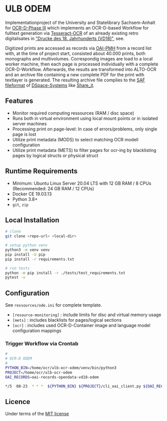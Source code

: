 # ULB ODEM

Implementationproject of the University and Statelibrary Sachsem-Anhalt for [OCR-D-Phase III](https://ocr-d.de/de/phase3) which implements an OCR-D-based Workflow for fulltext generation via [Tesseract-OCR]() of an already existing retro digitalisates in ["Drucke des 18. Jahrhunderts (VD18)"](https://opendata.uni-halle.de/handle/1981185920/31824), see.

Digitized prints are accessed as records via [OAI-PMH]() from a record list with, at the time of project start, consisted about 40.000 prints, both monographs and multivolumes. Correspondig images are load to a local worker machine, then each page is processed individually with a complete OCR-D-Workflow. Afterwards, the results are transformed into ALTO-OCR and an archive file containing a new complete PDF for the print with textlayer is generated. The resulting archive file complies to the [SAF fileformat]() of [DSpace-Systems]() like [Share_it](https://opendata.uni-halle.de/).

## Features

* Monitor required computing ressources (RAM / disc space)
* Runs both in virtual environment using local mount points or in isolated server machines
* Processing print on page-level: In case of errors/problems, only single page is lost
* Utilize print metadata (MODS) to select matching OCR modell configuration
* Utilize print metadata (METS) to filter pages for ocr-ing by blacklisting pages by logical structs or physical struct
  
## Runtime Requirements

* Minimum: Ubuntu Linux Server 20.04 LTS with 12 GB RAM / 8 CPUs
  (Recommended: 24 GB RAM / 12 CPUs)
* Docker CE 19.03.13
* Python 3.8+
* `git`, `zip`

## Local Installation

```bash
# clone
git clone <repo-url> <local-dir>

# setup python venv
python3 -m venv venv
pip install -U pip
pip install -r requirements.txt

# run tests
python -m pip install -r ./tests/test_requirements.txt
pytest -v
```

## Configuration

See `ressources/ode.ini` for complete template.

* `[resource-monitoring]` : include limits for disc and virtual memory usage
* `[mets]` : includes blacklists for pages/logical sections
* `[ocr]` : includes used OCR-D-Container image and language model configuration mappings

### Trigger Workflow via Crontab

```bash
#
# OCR-D ODEM
#
PYTHON_BIN=/home/ocr/ulb-ocr-odem/venv/bin/python3
PROJECT=/home/ocr/ulb-ocr-odem
OAI_RECORDS=oai-records-opendata-vd18-odem

*/5  08-23  * * *  ${PYTHON_BIN} ${PROJECT}/cli_oai_client.py ${OAI_RECORDS} -c ${PROJECT}/resources/odem.ocr-workerXX.ini -l
```

## Licence

Under terms of the [MIT license](https://opensource.org/licenses/MIT)
